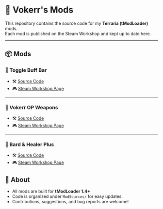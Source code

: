 # 🌿 Vokerr's Mods
This repository contains the source code for my **Terraria (tModLoader)** mods.  
Each mod is published on the Steam Workshop and kept up to date here.

---

## 📦 Mods

### 🔹 Toggle Buff Bar
- 🛠️ [Source Code](https://github.com/MrVokerr/ModSources/tree/main/ToggleBuffBar)  
- 🎮 [Steam Workshop Page](https://steamcommunity.com/sharedfiles/filedetails/?id=3577187045)
---
### 🔹 Vokerr OP Weapons
- 🛠️ [Source Code](https://github.com/MrVokerr/ModSources/tree/main/Vokerropweapons)  
- 🎮 [Steam Workshop Page](https://steamcommunity.com/sharedfiles/filedetails/?id=3577300512)
---
### 🔹 Bard & Healer Plus
- 🛠️ [Source Code](https://github.com/MrVokerr/Terraria-Mods/tree/main/BardHealerPlus)  
- 🎮 [Steam Workshop Page]([https://steamcommunity.com/sharedfiles/filedetails/?id=3577300512](https://steamcommunity.com/sharedfiles/filedetails/?id=3577590975))

## 🚀 About
- All mods are built for **tModLoader 1.4+**  
- Code is organized under `ModSources/` for easy updates.  
- Contributions, suggestions, and bug reports are welcome!
